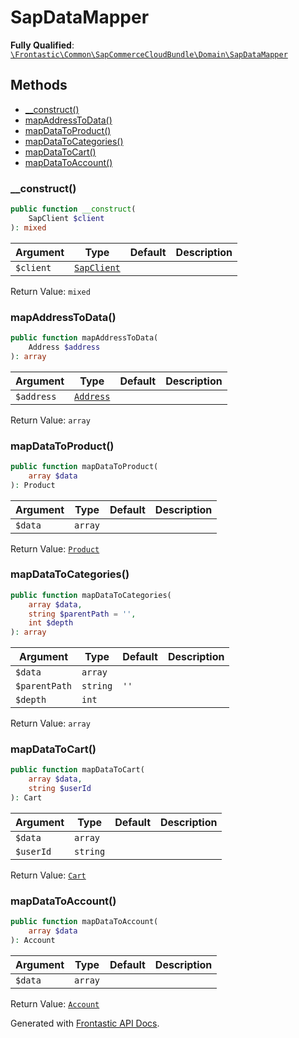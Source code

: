 #  SapDataMapper

**Fully Qualified**: [`\Frontastic\Common\SapCommerceCloudBundle\Domain\SapDataMapper`](../../../../src/php/SapCommerceCloudBundle/Domain/SapDataMapper.php)

## Methods

* [__construct()](#__construct)
* [mapAddressToData()](#mapaddresstodata)
* [mapDataToProduct()](#mapdatatoproduct)
* [mapDataToCategories()](#mapdatatocategories)
* [mapDataToCart()](#mapdatatocart)
* [mapDataToAccount()](#mapdatatoaccount)

### __construct()

```php
public function __construct(
    SapClient $client
): mixed
```

Argument|Type|Default|Description
--------|----|-------|-----------
`$client`|[`SapClient`](SapClient.md)||

Return Value: `mixed`

### mapAddressToData()

```php
public function mapAddressToData(
    Address $address
): array
```

Argument|Type|Default|Description
--------|----|-------|-----------
`$address`|[`Address`](../../AccountApiBundle/Domain/Address.md)||

Return Value: `array`

### mapDataToProduct()

```php
public function mapDataToProduct(
    array $data
): Product
```

Argument|Type|Default|Description
--------|----|-------|-----------
`$data`|`array`||

Return Value: [`Product`](../../ProductApiBundle/Domain/Product.md)

### mapDataToCategories()

```php
public function mapDataToCategories(
    array $data,
    string $parentPath = '',
    int $depth
): array
```

Argument|Type|Default|Description
--------|----|-------|-----------
`$data`|`array`||
`$parentPath`|`string`|`''`|
`$depth`|`int`||

Return Value: `array`

### mapDataToCart()

```php
public function mapDataToCart(
    array $data,
    string $userId
): Cart
```

Argument|Type|Default|Description
--------|----|-------|-----------
`$data`|`array`||
`$userId`|`string`||

Return Value: [`Cart`](../../CartApiBundle/Domain/Cart.md)

### mapDataToAccount()

```php
public function mapDataToAccount(
    array $data
): Account
```

Argument|Type|Default|Description
--------|----|-------|-----------
`$data`|`array`||

Return Value: [`Account`](../../AccountApiBundle/Domain/Account.md)

Generated with [Frontastic API Docs](https://github.com/FrontasticGmbH/apidocs).
